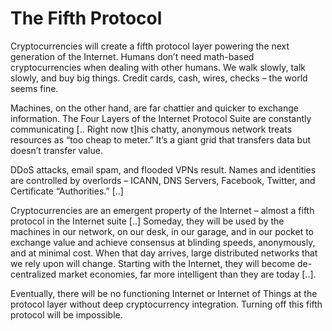 # The Fifth Protocol

Cryptocurrencies will create a fifth protocol layer powering the next
generation of the Internet. Humans don’t need math-based
cryptocurrencies when dealing with other humans. We walk slowly, talk
slowly, and buy big things. Credit cards, cash, wires, checks – the
world seems fine.

Machines, on the other hand, are far chattier and quicker to exchange
information. The Four Layers of the Internet Protocol Suite are
constantly communicating [.. Right now t]his chatty, anonymous network
treats resources as “too cheap to meter.” It’s a giant grid that
transfers data but doesn’t transfer value.

DDoS attacks, email spam, and flooded VPNs result. Names and
identities are controlled by overlords – ICANN, DNS Servers, Facebook,
Twitter, and Certificate “Authorities.” [..]

Cryptocurrencies are an emergent property of the Internet – almost a 
fifth protocol in the Internet suite [..] Someday, they will be used 
by the machines in our network, on our desk, in our garage, and in our 
pocket to exchange value and achieve consensus at blinding speeds, 
anonymously, and at minimal cost. When that day arrives, large distributed networks that we rely upon 
will change. Starting with the Internet, they will become de-centralized
 market economies, far more intelligent than they are today [..].

Eventually, there will be no functioning Internet or Internet of Things 
at the protocol layer without deep cryptocurrency integration. Turning 
off this fifth protocol will be impossible.











